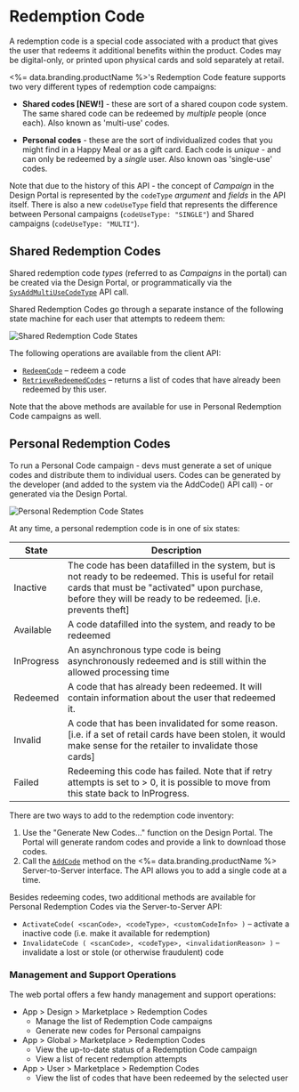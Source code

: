 # Redemption Code




A redemption code is a special code associated with a product that gives the user that redeems it additional benefits within the product.  Codes may be digital-only, or printed upon physical cards and sold separately at retail.

<%= data.branding.productName %>'s Redemption Code feature supports two very different types of redemption code campaigns:

- **Shared codes [NEW!]** - these are sort of a shared coupon code system. The same shared code can be redeemed by _multiple_ people (once each). Also known as 'multi-use' codes.

- **Personal codes** - these are the sort of individualized codes that you might find in a Happy Meal or as a gift card. Each code is _unique_ - and can only be redeemed by a _single_ user. Also known oas 'single-use' codes.

Note that due to the history of this API - the concept of _Campaign_ in the Design Portal is represented by the `codeType` _argument_ and _fields_ in the API itself. There is also a new `codeUseType` field that represents the difference between Personal campaigns (`codeUseType: "SINGLE"`) and Shared campaigns (`codeUseType: "MULTI"`). 


Shared Redemption Codes
-----------------------

Shared redemption code _types_ (referred to as _Campaigns_ in the portal) can be created via the Design Portal, or programmatically via the <code>[SysAddMultiUseCodeType](/api/capi/redemptioncode/sysaddmultiusercodetype)</code> API call.

Shared Redemption Codes go through a separate instance of the following state machine for each user that attempts to redeem them:

![Shared Redemption Code States](@site/docs/img/api-img/redemption_code_shared_code_states_5_2.png)

The following operations are available from the client API:

- <code>[RedeemCode](/api/capi/redemptioncode/redeemcode)</code> – redeem a code
- <code>[RetrieveRedeemedCodes](/api/capi/redemptioncode/getredeemedcodes)</code> – returns a list of codes that have already been redeemed by this user.

Note that the above methods are available for use in Personal Redemption Code campaigns as well.


Personal Redemption Codes
-------------------------

To run a Personal Code campaign - devs must generate a set of unique codes and distribute them to individual users. Codes can be generated by the developer (and added to the system via the AddCode() API call) - or generated via the Design Portal.

![Personal Redemption Code States](@site/docs/img/api-img/redemption_code_personal_code_states_5_2.png)

At any time, a personal redemption code is in one of six states:

State | Description
--------- | -----------
Inactive | The code has been datafilled in the system, but is not ready to be redeemed. This is useful for retail cards that must be "activated" upon purchase, before they will be ready to be redeemed.  [i.e. prevents theft]
Available | A code datafilled into the system, and ready to be redeemed
InProgress | An asynchronous type code is being asynchronously redeemed and is still within the allowed processing time
Redeemed | A code that has already been redeemed. It will contain information about the user that redeemed it.
Invalid | A code that has been invalidated for some reason. [i.e. if a set of retail cards have been stolen, it would make sense for the retailer to invalidate those cards]
Failed | Redeeming this code has failed. Note that if retry attempts is set to > 0, it is possible to move from this state back to InProgress.

There are two ways to add to the redemption code inventory:

1. Use the "Generate New Codes..." function on the Design Portal. The Portal will generate random codes and provide a link to download those codes.
2. Call the [<code>AddCode</code>](/api/s2s/redemptioncode/addcode) method on the <%= data.branding.productName %> Server-to-Server interface. The API allows you to add a single code at a time.

Besides redeeming codes, two additional methods are available for Personal Redemption Codes via the Server-to-Server API:

- `ActivateCode( <scanCode>, <codeType>, <customCodeInfo> )` – activate a inactive code (i.e. make it available for redemption)
- `InvalidateCode ( <scanCode>, <codeType>, <invalidationReason> )` – invalidate a lost or stole (or otherwise fraudulent) code


### Management and Support Operations

The web portal offers a few handy management and support operations:

- App > Design > Marketplace > Redemption Codes
  - Manage the list of Redemption Code campaigns
  - Generate new codes for Personal campaigns
- App > Global > Marketplace > Redemption Codes
  - View the up-to-date status of a Redemption Code campaign
  - View a list of recent redemption attempts 
- App > User > Marketplace > Redemption Codes
  - View the list of codes that have been redeemed by the selected user

<DocCardList />